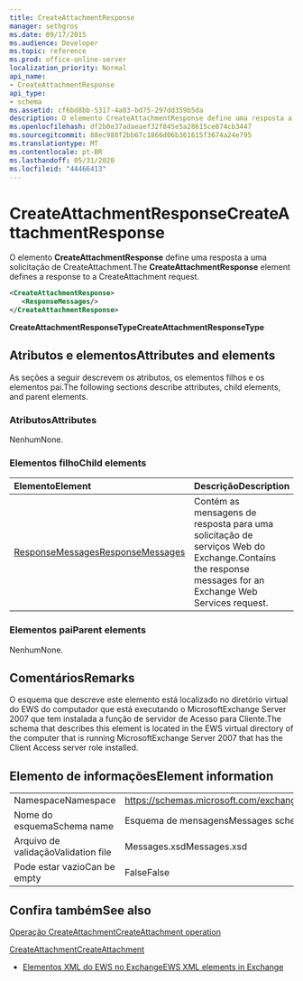 ```yaml
---
title: CreateAttachmentResponse
manager: sethgros
ms.date: 09/17/2015
ms.audience: Developer
ms.topic: reference
ms.prod: office-online-server
localization_priority: Normal
api_name:
- CreateAttachmentResponse
api_type:
- schema
ms.assetid: cf6bd8bb-5317-4a03-bd75-297dd359b5da
description: O elemento CreateAttachmentResponse define uma resposta a uma solicitação de CreateAttachment.
ms.openlocfilehash: df2b0e37adaeaef32f845e5a28615ce874cb3447
ms.sourcegitcommit: 88ec988f2bb67c1866d06b361615f3674a24e795
ms.translationtype: MT
ms.contentlocale: pt-BR
ms.lasthandoff: 05/31/2020
ms.locfileid: "44466413"
---
```

# <a name="createattachmentresponse"></a><span data-ttu-id="564c4-103">CreateAttachmentResponse</span><span class="sxs-lookup"><span data-stu-id="564c4-103">CreateAttachmentResponse</span></span>

<span data-ttu-id="564c4-104">O elemento **CreateAttachmentResponse** define uma resposta a uma solicitação de CreateAttachment.</span><span class="sxs-lookup"><span data-stu-id="564c4-104">The **CreateAttachmentResponse** element defines a response to a CreateAttachment request.</span></span> 
  
```xml
<CreateAttachmentResponse>
   <ResponseMessages/>
</CreateAttachmentResponse>
```

 <span data-ttu-id="564c4-105">**CreateAttachmentResponseType**</span><span class="sxs-lookup"><span data-stu-id="564c4-105">**CreateAttachmentResponseType**</span></span>
## <a name="attributes-and-elements"></a><span data-ttu-id="564c4-106">Atributos e elementos</span><span class="sxs-lookup"><span data-stu-id="564c4-106">Attributes and elements</span></span>

<span data-ttu-id="564c4-107">As seções a seguir descrevem os atributos, os elementos filhos e os elementos pai.</span><span class="sxs-lookup"><span data-stu-id="564c4-107">The following sections describe attributes, child elements, and parent elements.</span></span>
  
### <a name="attributes"></a><span data-ttu-id="564c4-108">Atributos</span><span class="sxs-lookup"><span data-stu-id="564c4-108">Attributes</span></span>

<span data-ttu-id="564c4-109">Nenhum</span><span class="sxs-lookup"><span data-stu-id="564c4-109">None.</span></span>
  
### <a name="child-elements"></a><span data-ttu-id="564c4-110">Elementos filho</span><span class="sxs-lookup"><span data-stu-id="564c4-110">Child elements</span></span>

|<span data-ttu-id="564c4-111">**Elemento**</span><span class="sxs-lookup"><span data-stu-id="564c4-111">**Element**</span></span>|<span data-ttu-id="564c4-112">**Descrição**</span><span class="sxs-lookup"><span data-stu-id="564c4-112">**Description**</span></span>|
|:-----|:-----|
|[<span data-ttu-id="564c4-113">ResponseMessages</span><span class="sxs-lookup"><span data-stu-id="564c4-113">ResponseMessages</span></span>](responsemessages.md) <br/> |<span data-ttu-id="564c4-114">Contém as mensagens de resposta para uma solicitação de serviços Web do Exchange.</span><span class="sxs-lookup"><span data-stu-id="564c4-114">Contains the response messages for an Exchange Web Services request.</span></span>  <br/> |
   
### <a name="parent-elements"></a><span data-ttu-id="564c4-115">Elementos pai</span><span class="sxs-lookup"><span data-stu-id="564c4-115">Parent elements</span></span>

<span data-ttu-id="564c4-116">Nenhum</span><span class="sxs-lookup"><span data-stu-id="564c4-116">None.</span></span>
  
## <a name="remarks"></a><span data-ttu-id="564c4-117">Comentários</span><span class="sxs-lookup"><span data-stu-id="564c4-117">Remarks</span></span>

<span data-ttu-id="564c4-118">O esquema que descreve este elemento está localizado no diretório virtual do EWS do computador que está executando o MicrosoftExchange Server 2007 que tem instalada a função de servidor de Acesso para Cliente.</span><span class="sxs-lookup"><span data-stu-id="564c4-118">The schema that describes this element is located in the EWS virtual directory of the computer that is running MicrosoftExchange Server 2007 that has the Client Access server role installed.</span></span>
  
## <a name="element-information"></a><span data-ttu-id="564c4-119">Elemento de informações</span><span class="sxs-lookup"><span data-stu-id="564c4-119">Element information</span></span>

|||
|:-----|:-----|
|<span data-ttu-id="564c4-120">Namespace</span><span class="sxs-lookup"><span data-stu-id="564c4-120">Namespace</span></span>  <br/> |https://schemas.microsoft.com/exchange/services/2006/messages  <br/> |
|<span data-ttu-id="564c4-121">Nome do esquema</span><span class="sxs-lookup"><span data-stu-id="564c4-121">Schema name</span></span>  <br/> |<span data-ttu-id="564c4-122">Esquema de mensagens</span><span class="sxs-lookup"><span data-stu-id="564c4-122">Messages schema</span></span>  <br/> |
|<span data-ttu-id="564c4-123">Arquivo de validação</span><span class="sxs-lookup"><span data-stu-id="564c4-123">Validation file</span></span>  <br/> |<span data-ttu-id="564c4-124">Messages.xsd</span><span class="sxs-lookup"><span data-stu-id="564c4-124">Messages.xsd</span></span>  <br/> |
|<span data-ttu-id="564c4-125">Pode estar vazio</span><span class="sxs-lookup"><span data-stu-id="564c4-125">Can be empty</span></span>  <br/> |<span data-ttu-id="564c4-126">False</span><span class="sxs-lookup"><span data-stu-id="564c4-126">False</span></span>  <br/> |
   
## <a name="see-also"></a><span data-ttu-id="564c4-127">Confira também</span><span class="sxs-lookup"><span data-stu-id="564c4-127">See also</span></span>



[<span data-ttu-id="564c4-128">Operação CreateAttachment</span><span class="sxs-lookup"><span data-stu-id="564c4-128">CreateAttachment operation</span></span>](createattachment-operation.md)
  
[<span data-ttu-id="564c4-129">CreateAttachment</span><span class="sxs-lookup"><span data-stu-id="564c4-129">CreateAttachment</span></span>](createattachment.md)


- [<span data-ttu-id="564c4-130">Elementos XML do EWS no Exchange</span><span class="sxs-lookup"><span data-stu-id="564c4-130">EWS XML elements in Exchange</span></span>](ews-xml-elements-in-exchange.md)


